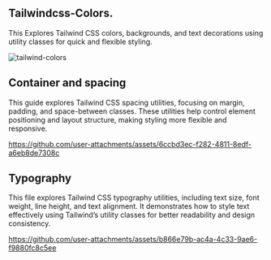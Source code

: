 ## Tailwindcss-Colors.

This Explores Tailwind CSS colors, backgrounds, and text decorations using utility classes for quick and flexible styling.

![tailwind-colors](https://github.com/user-attachments/assets/353f3d7e-4ebc-4b5c-b691-b4427d9ba257)

## Container and spacing

This guide explores Tailwind CSS spacing utilities, focusing on margin, padding, and space-between classes. These utilities help control element positioning and layout structure, making styling more flexible and responsive.

https://github.com/user-attachments/assets/6ccbd3ec-f282-4811-8edf-a6eb8de7308c

## Typography

This file explores Tailwind CSS typography utilities, including text size, font weight, line height, and text alignment. It demonstrates how to style text effectively using Tailwind’s utility classes for better readability and design consistency.

https://github.com/user-attachments/assets/b866e79b-ac4a-4c33-9ae6-f9880fc8c5ee




